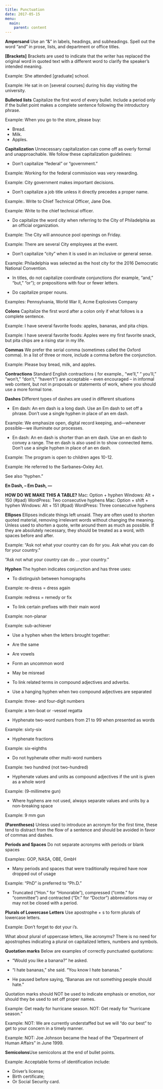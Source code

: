 ```yaml
---
title: Punctuation 
date: 2017-05-15
menu:
  main:
    parent: content
---
```

**Ampersand**
Use an “&” in labels, headings, and subheadings. Spell out the word “and” in prose, lists, and department or office titles.

**[Brackets]**  Brackets are used to indicate that the writer has replaced the original word in quoted text with a different word to clarify the speaker’s intended meaning.

Example: She attended [graduate] school.

Example: He sat in on [several courses] during his day visiting the university.

**Bulleted lists**
Capitalize the first word of every bullet. Include a period only if the bullet point makes a complete sentence following the introductory phrase.

Example: When you go to the store, please buy:

* Bread. 
* Milk. 
* Apples.  

**Capitalization**
Unnecessary capitalization can come off as overly formal and unapproachable. We follow these capitalization guidelines:

 * Don’t capitalize “federal” or “government.”

Example: Working for the federal commission was very rewarding.

Example: City government makes important decisions.
 
* Don’t capitalize a job title unless it directly precedes a proper name.

Example:. Write to Chief Technical Officer, Jane Doe.

Example: Write to the chief technical officer.

 * Do capitalize the word city when referring to the City of Philadelphia as an official organization.

Example: The City will announce pool openings on Friday.

Example: There are several City employees at the event.

* Don’t capitalize “city” when it is used in an inclusive or general sense.

Example: Philadelphia was selected as the host city for the 2016 Democratic National Convention. 

* In titles, do not capitalize coordinate conjunctions (for example, “and,” “but,” “or”); or prepositions with four or fewer letters.

* Do capitalize proper nouns.

Examples:  Pennsylvania, World War II, Acme Explosives Company

**Colons**
Capitalize the first word after a colon only if what follows is a complete sentence.

Example:  I have several favorite foods: apples, bananas, and pita chips.

Example:  I have several favorite foods: Apples were my first favorite snack, but pita chips are a rising star in my life.

**Commas**
We prefer the serial comma (sometimes called the Oxford comma). In a list of three or more, include a comma before the conjunction.

Example: Please buy bread, milk, and apples.

**Contractions**
Standard English contractions ( for example., “we’ll,” “ you’ll,” “won’t,” “don’t,” “haven’t”) are acceptable – even encouraged – in informal web content, but not in proposals or statements of work, where you should use  a more formal tone.

**Dashes**
Different types of dashes are used in different situations

* Em dash: An em dash is a long dash. Use an Em dash to set off a phrase. Don’t use a single hyphen in place of an em dash.

Example: We emphasize open, digital record keeping, and—whenever possible—we illuminate our processes.

* En dash: An en dash is shorter than an em dash. Use an en dash to convey a range. The en dash is also used in to show connected items. Don’t use  a single hyphen in place of an  en dash.

Example: The program is open to children ages 10-12.

Example: He referred to the Sarbanes–Oxley Act.

See also “hyphen.”



**En Dash, –
Em Dash, —**

**HOW DO WE MAKE THIS A TABLE?**
Mac: Option + hyphen
Windows: Alt + 150 (#pad)
WordPress: Two consecutive hyphens
Mac: Option + shift + hyphen
Windows: Alt + 151 (#pad)
WordPress: Three consecutive hyphens


**Ellipses**
Ellipses indicate things left unsaid. They are often used to shorten quoted material, removing irrelevant words without changing the meaning.
Unless used to shorten a quote, write around them as much as possible. If they are absolutely necessary, they should be treated as a word, with spaces before and after.

Example: “Ask not what your country can do for you. Ask what you can do for your country.”

“Ask not what your country can do … your country.”

**Hyphen**
The hyphen indicates conjunction and has three uses:

* To distinguish between homographs

Example: re-dress = dress again

Example: redress = remedy or fix

* To link certain prefixes with their main word

Example: non-planar

Example: sub-achiever

* Use a hyphen when the letters brought together:

 * Are the same 

  * Are vowels

 * Form an uncommon word 

 * May be misread



* To link related terms in compound adjectives and adverbs.

* Use a hanging hyphen when two compound adjectives are separated

Example: three- and four-digit numbers

Example: a ten-boat or -vessel regatta

* Hyphenate two-word numbers from 21 to 99 when presented as words

Example: sixty-six

* Hyphenate fractions

Example: six-eighths

* Do not hyphenate other multi-word numbers

Example: two hundred (not two-hundred)

* Hyphenate values and units as compound adjectives if the unit is given as a whole word
 
Example: (9-millimetre gun)

* Where hyphens are not used, always separate values and units by a non-breaking space

Example: 9 mm gun

**(Parentheses)**
Unless used to introduce an acronym for the first time, these tend to distract from the flow of a sentence and should be avoided in favor of commas and dashes.

**Periods and Spaces** Do not separate acronyms with periods or blank spaces 

Examples: GOP, NASA, OBE, GmbH

* Many periods and spaces that were traditionally required have now dropped out of usage

Example: “PhD” is preferred to  “Ph.D.”

* Truncated (“Hon.” for “Honorable”), compressed (“cmte.” for “committee”) and contracted (“Dr.” for “Doctor”) abbreviations may or may not be closed with a period.

**Plurals of Lowercase Letters**
Use apostrophe + s to form plurals of lowercase letters.

Example: Don’t forget to dot your i’s.

What about plural of uppercase letters, like acronyms?  There is no need for apostrophes indicating a plural on capitalized letters, numbers and symbols.

**Quotation marks**
Below are examples of correctly punctuated quotations:

* “Would you like a banana?” he asked.

* “I hate bananas,” she said. “You know I hate bananas.”

* He paused before saying, “Bananas are not something people should hate.”

Quotation marks should NOT be used to indicate emphasis or emotion, nor should they be used to set off proper names. 

Example: Get ready for hurricane season. NOT: Get ready for “hurricane season.” 

Example: NOT: We are currently understaffed but we will “do our best” to get to your concern in a timely manner. 

Example: NOT: Joe Johnson became the head of the “Department of Human Affairs” in June 1999. 

**Semicolons**Use semicolons at the end of bullet points.

Example: Acceptable forms of identification include:

* Driver’s license;
* Birth certificate;
* Or Social Security card.
